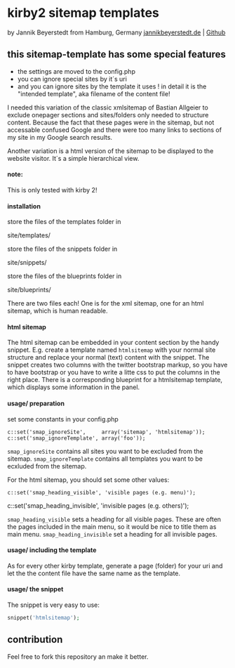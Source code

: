 # kirby2 sitemap templates
by Jannik Beyerstedt from Hamburg, Germany
[jannikbeyerstedt.de](http://jannikbeyerstedt.de) | [Github](https://github.com/jbeyerstedt)


## this sitemap-template has some special features

- the settings are moved to the config.php
- you can ignore special sites by it´s uri
- and you can ignore sites by the template it uses !
in detail it is the "intended template", aka filename of the content file!

I needed this variation of the classic xmlsitemap of Bastian Allgeier to exclude onepager sections and sites/folders only needed to structure content. Because the fact that these pages were in the sitemap, but not accessable confused Google and there were too many links to sections of my site in my Google search results.

Another variation is a html version of the sitemap to be displayed to the website visitor. It´s a simple hierarchical view.


#### note:
This is only tested with kirby 2!

#### installation
store the files of the templates folder in

  site/templates/

store the files of the snippets folder in

  site/snippets/

store the files of the blueprints folder in

  site/blueprints/

There are two files each! One is for the xml sitemap, one for an html sitemap, which is human readable.

#### html sitemap
The html sitemap can be embedded in your content section by the handy snippet. E.g. create a template named `htmlsitemap` with your normal site structure and replace your normal (text) content with the snippet. The snippet creates two columns with the twitter bootstrap markup, so you have to have bootstrap or you have to write a litte css to put the columns in the right place.
There is a corresponding blueprint for a htmlsitemap template, which displays some information in the panel.


#### usage/ preparation
set some constants in your config.php

    c::set('smap_ignoreSite',     array('sitemap', 'htmlsitemap'));
    c::set('smap_ignoreTemplate', array('foo'));

`smap_ignoreSite` contains all sites you want to be excluded from the sitemap.
`smap_ignoreTemplate` contains all templates you want to be ecxluded from the sitemap.

For the html sitemap, you should set some other values:

    c::set('smap_heading_visible', 'visible pages (e.g. menu)');
  c::set('smap_heading_invisible', 'invisible pages (e.g. others)');

`smap_heading_visible` sets a heading for all visible pages. These are often the pages included in the main menu, so it would be nice to title them as main menu.
`smap_heading_invisible` set a heading for all invisible pages.

#### usage/ including the template
As for every other kirby template, generate a page (folder) for your uri and let the the content file have the same name as the template.

#### usage/ the snippet
The snippet is very easy to use:
```php
snippet('htmlsitemap');
```



## contribution
Feel free to fork this repository an make it better.

